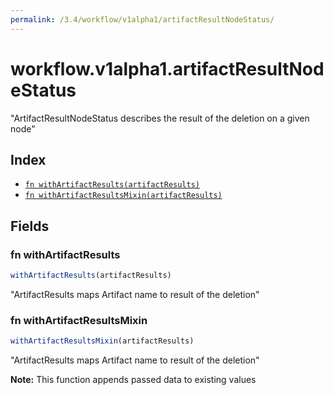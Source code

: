 ```yaml
---
permalink: /3.4/workflow/v1alpha1/artifactResultNodeStatus/
---
```


# workflow.v1alpha1.artifactResultNodeStatus

"ArtifactResultNodeStatus describes the result of the deletion on a given node"

## Index

* [`fn withArtifactResults(artifactResults)`](#fn-withartifactresults)
* [`fn withArtifactResultsMixin(artifactResults)`](#fn-withartifactresultsmixin)

## Fields

### fn withArtifactResults

```ts
withArtifactResults(artifactResults)
```

"ArtifactResults maps Artifact name to result of the deletion"

### fn withArtifactResultsMixin

```ts
withArtifactResultsMixin(artifactResults)
```

"ArtifactResults maps Artifact name to result of the deletion"

**Note:** This function appends passed data to existing values